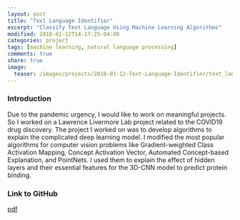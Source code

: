 ```yaml
---
layout: post
title: "Text Language Identifier"
excerpt: "Classify Text Language Using Machine Learning Algorithms"
modified: 2018-01-12T14:17:25-04:00
categories: project
tags: [machine learning, natural language processing]
comments: true
share: true
image:
  teaser: /images/projects/2018-01-12-Text-Language-Identifier/text_language_identifier_demo.png
---
```




### Introduction

Due to the pandemic urgency, I would like to work on meaningful projects. So I worked on a Lawrence Livermore Lab project related to the COVID19 drug discovery. The project I worked on was to develop algorithms to explain the complicated deep learning model. I modified the most popular algorithms for computer vision problems like Gradient-weighted Class Activation Mapping,  Concept Activation Vector, Automated Concept-based Explanation, and PointNets. I used them to explain the effect of hidden layers and their essential features for the 3D-CNN model to predict protein binding. 


### Link to GitHub

[pdf](https://github.com/zzh237/llnl)